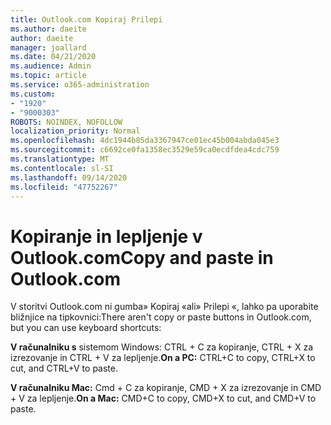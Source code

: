 ```yaml
---
title: Outlook.com Kopiraj Prilepi
ms.author: daeite
author: daeite
manager: joallard
ms.date: 04/21/2020
ms.audience: Admin
ms.topic: article
ms.service: o365-administration
ms.custom:
- "1920"
- "9000303"
ROBOTS: NOINDEX, NOFOLLOW
localization_priority: Normal
ms.openlocfilehash: 4dc1944b85da3367947ce01ec45b004abda045e3
ms.sourcegitcommit: c6692ce0fa1358ec3529e59ca0ecdfdea4cdc759
ms.translationtype: MT
ms.contentlocale: sl-SI
ms.lasthandoff: 09/14/2020
ms.locfileid: "47752267"
---
```

# <a name="copy-and-paste-in-outlookcom"></a><span data-ttu-id="6130c-102">Kopiranje in lepljenje v Outlook.com</span><span class="sxs-lookup"><span data-stu-id="6130c-102">Copy and paste in Outlook.com</span></span>

<span data-ttu-id="6130c-103">V storitvi Outlook.com ni gumba» Kopiraj «ali» Prilepi «, lahko pa uporabite bližnjice na tipkovnici:</span><span class="sxs-lookup"><span data-stu-id="6130c-103">There aren't copy or paste buttons in Outlook.com, but you can use keyboard shortcuts:</span></span>

<span data-ttu-id="6130c-104">**V računalniku s** sistemom Windows: CTRL + C za kopiranje, CTRL + X za izrezovanje in CTRL + V za lepljenje.</span><span class="sxs-lookup"><span data-stu-id="6130c-104">**On a PC:** CTRL+C to copy, CTRL+X to cut, and CTRL+V to paste.</span></span>

<span data-ttu-id="6130c-105">**V računalniku Mac:** Cmd + C za kopiranje, CMD + X za izrezovanje in CMD + V za lepljenje.</span><span class="sxs-lookup"><span data-stu-id="6130c-105">**On a Mac:** CMD+C to copy, CMD+X to cut, and CMD+V to paste.</span></span>